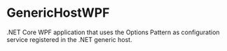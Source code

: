 # GenericHostWPF
 .NET Core WPF application that uses the Options Pattern as configuration service registered in the .NET generic host.
